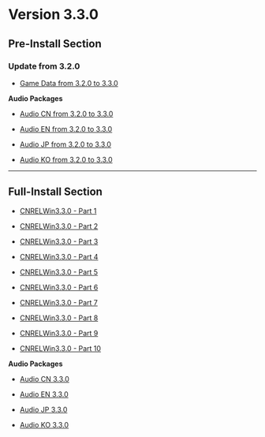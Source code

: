 # Version 3.3.0

## Pre-Install Section

### Update from 3.2.0

- [Game Data from 3.2.0 to 3.3.0](https://autopatchcn.bhsr.com/client/diff/hkrpg_cn/game_3.2.0_3.3.0_hdiff_rfUEDALxLKoRInYi.7z)

**Audio Packages**

- [Audio CN from 3.2.0 to 3.3.0](https://autopatchcn.bhsr.com/client/diff/hkrpg_cn/audio_zh-cn_3.2.0_3.3.0_hdiff_spvNYZQncmLOyuJd.7z)

- [Audio EN from 3.2.0 to 3.3.0](https://autopatchcn.bhsr.com/client/diff/hkrpg_cn/audio_en-us_3.2.0_3.3.0_hdiff_XcbXQrWbzLRqZywi.7z)

- [Audio JP from 3.2.0 to 3.3.0](https://autopatchcn.bhsr.com/client/diff/hkrpg_cn/audio_ja-jp_3.2.0_3.3.0_hdiff_AkLJdzhLYHJoeJAc.7z)

- [Audio KO from 3.2.0 to 3.3.0](https://autopatchcn.bhsr.com/client/diff/hkrpg_cn/audio_ko-kr_3.2.0_3.3.0_hdiff_ZhiBnhBgImhacXTG.7z)

----

## Full-Install Section

- [CNRELWin3.3.0 - Part 1](https://autopatchcn.bhsr.com/client/cn/20250509094753_mhbZk7FCcUvuu9ur/PC/download/StarRail_3.3.0.7z.001)

- [CNRELWin3.3.0 - Part 2](https://autopatchcn.bhsr.com/client/cn/20250509094753_mhbZk7FCcUvuu9ur/PC/download/StarRail_3.3.0.7z.002)

- [CNRELWin3.3.0 - Part 3](https://autopatchcn.bhsr.com/client/cn/20250509094753_mhbZk7FCcUvuu9ur/PC/download/StarRail_3.3.0.7z.003)

- [CNRELWin3.3.0 - Part 4](https://autopatchcn.bhsr.com/client/cn/20250509094753_mhbZk7FCcUvuu9ur/PC/download/StarRail_3.3.0.7z.004)

- [CNRELWin3.3.0 - Part 5](https://autopatchcn.bhsr.com/client/cn/20250509094753_mhbZk7FCcUvuu9ur/PC/download/StarRail_3.3.0.7z.005)

- [CNRELWin3.3.0 - Part 6](https://autopatchcn.bhsr.com/client/cn/20250509094753_mhbZk7FCcUvuu9ur/PC/download/StarRail_3.3.0.7z.006)

- [CNRELWin3.3.0 - Part 7](https://autopatchcn.bhsr.com/client/cn/20250509094753_mhbZk7FCcUvuu9ur/PC/download/StarRail_3.3.0.7z.007)

- [CNRELWin3.3.0 - Part 8](https://autopatchcn.bhsr.com/client/cn/20250509094753_mhbZk7FCcUvuu9ur/PC/download/StarRail_3.3.0.7z.008)

- [CNRELWin3.3.0 - Part 9](https://autopatchcn.bhsr.com/client/cn/20250509094753_mhbZk7FCcUvuu9ur/PC/download/StarRail_3.3.0.7z.009)

- [CNRELWin3.3.0 - Part 10](https://autopatchcn.bhsr.com/client/cn/20250509094753_mhbZk7FCcUvuu9ur/PC/download/StarRail_3.3.0.7z.010)

**Audio Packages**

- [Audio CN 3.3.0](https://autopatchcn.bhsr.com/client/cn/20250509094753_mhbZk7FCcUvuu9ur/PC/Chinese.7z)

- [Audio EN 3.3.0](https://autopatchcn.bhsr.com/client/cn/20250509094753_mhbZk7FCcUvuu9ur/PC/English.7z)

- [Audio JP 3.3.0](https://autopatchcn.bhsr.com/client/cn/20250509094753_mhbZk7FCcUvuu9ur/PC/Japanese.7z)

- [Audio KO 3.3.0](https://autopatchcn.bhsr.com/client/cn/20250509094753_mhbZk7FCcUvuu9ur/PC/Korean.7z)
